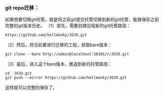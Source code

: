 ### git repo迁移：
如果想要切换git托管，就是将之前git提交托管切换到新的git托管，能够保存之前完整的git版本历史。
（1）首先，需要创建远程新的git托管路径：
```shell
https://github.com/hellmonky/JOJO.git
```
（2）然后，将当前要进行迁移的工程，获取bare版本：
```shell
git clone --bare http://admin@localhost:10101/r/JOJO.git
```
（3）最后，进入这个bare版本，推送到新的托管路径：
```shell
cd  JOJO.git
git push --mirror https://github.com/hellmonky/JOJO.git
```
这样就可以完整的保存了。